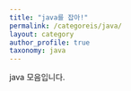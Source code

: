 ```yaml
---
title: "java를 잡아!"
permalink: /categoreis/java/
layout: category
author_profile: true
taxonomy: java
---
```


java 모음입니다.
